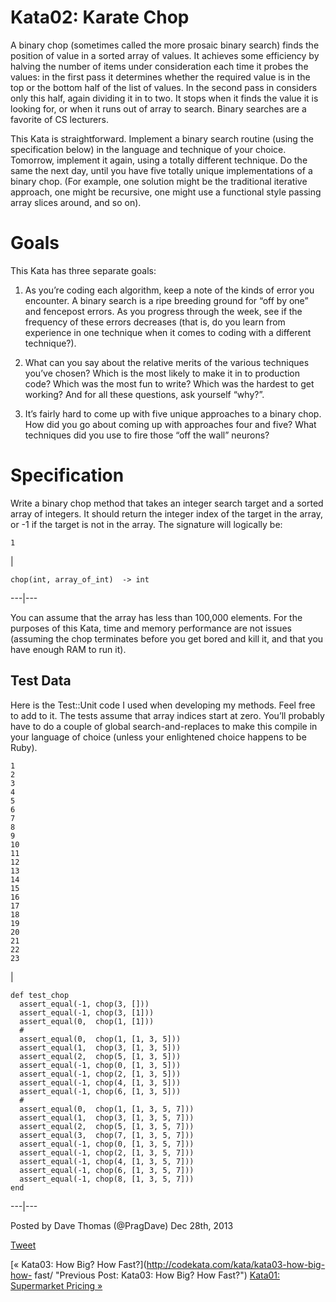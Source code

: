 # Kata02: Karate Chop

A binary chop (sometimes called the more prosaic binary search) finds the
position of value in a sorted array of values. It achieves some efficiency by
halving the number of items under consideration each time it probes the
values: in the first pass it determines whether the required value is in the
top or the bottom half of the list of values. In the second pass in considers
only this half, again dividing it in to two. It stops when it finds the value
it is looking for, or when it runs out of array to search. Binary searches are
a favorite of CS lecturers.

This Kata is straightforward. Implement a binary search routine (using the
specification below) in the language and technique of your choice. Tomorrow,
implement it again, using a totally different technique. Do the same the next
day, until you have five totally unique implementations of a binary chop. (For
example, one solution might be the traditional iterative approach, one might
be recursive, one might use a functional style passing array slices around,
and so on).

# Goals

This Kata has three separate goals:

  1. As you’re coding each algorithm, keep a note of the kinds of error you encounter. A binary search is a ripe breeding ground for “off by one” and fencepost errors. As you progress through the week, see if the frequency of these errors decreases (that is, do you learn from experience in one technique when it comes to coding with a different technique?).

  2. What can you say about the relative merits of the various techniques you’ve chosen? Which is the most likely to make it in to production code? Which was the most fun to write? Which was the hardest to get working? And for all these questions, ask yourself “why?”.

  3. It’s fairly hard to come up with five unique approaches to a binary chop. How did you go about coming up with approaches four and five? What techniques did you use to fire those “off the wall” neurons?

# Specification

Write a binary chop method that takes an integer search target and a sorted
array of integers. It should return the integer index of the target in the
array, or -1 if the target is not in the array. The signature will logically
be:

    
    
    1
    

|

    
    
    chop(int, array_of_int)  -> int  
  
---|---  
  
You can assume that the array has less than 100,000 elements. For the purposes
of this Kata, time and memory performance are not issues (assuming the chop
terminates before you get bored and kill it, and that you have enough RAM to
run it).

## Test Data

Here is the Test::Unit code I used when developing my methods. Feel free to
add to it. The tests assume that array indices start at zero. You’ll probably
have to do a couple of global search-and-replaces to make this compile in your
language of choice (unless your enlightened choice happens to be Ruby).

    
    
    1
    2
    3
    4
    5
    6
    7
    8
    9
    10
    11
    12
    13
    14
    15
    16
    17
    18
    19
    20
    21
    22
    23
    

|

    
    
    def test_chop
      assert_equal(-1, chop(3, []))
      assert_equal(-1, chop(3, [1]))
      assert_equal(0,  chop(1, [1]))
      #
      assert_equal(0,  chop(1, [1, 3, 5]))
      assert_equal(1,  chop(3, [1, 3, 5]))
      assert_equal(2,  chop(5, [1, 3, 5]))
      assert_equal(-1, chop(0, [1, 3, 5]))
      assert_equal(-1, chop(2, [1, 3, 5]))
      assert_equal(-1, chop(4, [1, 3, 5]))
      assert_equal(-1, chop(6, [1, 3, 5]))
      #
      assert_equal(0,  chop(1, [1, 3, 5, 7]))
      assert_equal(1,  chop(3, [1, 3, 5, 7]))
      assert_equal(2,  chop(5, [1, 3, 5, 7]))
      assert_equal(3,  chop(7, [1, 3, 5, 7]))
      assert_equal(-1, chop(0, [1, 3, 5, 7]))
      assert_equal(-1, chop(2, [1, 3, 5, 7]))
      assert_equal(-1, chop(4, [1, 3, 5, 7]))
      assert_equal(-1, chop(6, [1, 3, 5, 7]))
      assert_equal(-1, chop(8, [1, 3, 5, 7]))
    end
      
  
---|---  
  
Posted by Dave Thomas (@PragDave) Dec 28th, 2013

[Tweet](http://codekata.com//twitter.com/share)

[« Kata03: How Big? How Fast?](http://codekata.com/kata/kata03-how-big-how-
fast/ "Previous Post: Kata03: How Big? How Fast?") [Kata01: Supermarket
Pricing »](http://codekata.com/kata/kata01-supermarket-pricing/ "Next Post:
Kata01: Supermarket Pricing")

